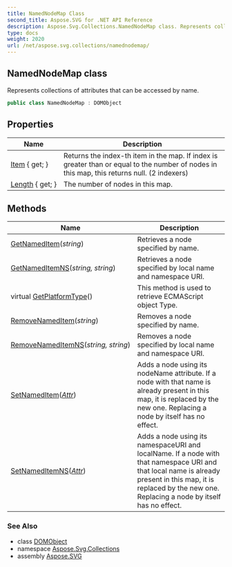```yaml
---
title: NamedNodeMap Class
second_title: Aspose.SVG for .NET API Reference
description: Aspose.Svg.Collections.NamedNodeMap class. Represents collections of attributes that can be accessed by name
type: docs
weight: 2020
url: /net/aspose.svg.collections/namednodemap/
---
```

## NamedNodeMap class

Represents collections of attributes that can be accessed by name.

```csharp
public class NamedNodeMap : DOMObject
```

## Properties

| Name | Description |
| --- | --- |
| [Item](../../aspose.svg.collections/namednodemap/item/) { get; } | Returns the index-th item in the map. If index is greater than or equal to the number of nodes in this map, this returns null. (2 indexers) |
| [Length](../../aspose.svg.collections/namednodemap/length/) { get; } | The number of nodes in this map. |

## Methods

| Name | Description |
| --- | --- |
| [GetNamedItem](../../aspose.svg.collections/namednodemap/getnameditem/)(*string*) | Retrieves a node specified by name. |
| [GetNamedItemNS](../../aspose.svg.collections/namednodemap/getnameditemns/)(*string, string*) | Retrieves a node specified by local name and namespace URI. |
| virtual [GetPlatformType](../../aspose.svg.dom/domobject/getplatformtype/)() | This method is used to retrieve ECMAScript object Type. |
| [RemoveNamedItem](../../aspose.svg.collections/namednodemap/removenameditem/)(*string*) | Removes a node specified by name. |
| [RemoveNamedItemNS](../../aspose.svg.collections/namednodemap/removenameditemns/)(*string, string*) | Removes a node specified by local name and namespace URI. |
| [SetNamedItem](../../aspose.svg.collections/namednodemap/setnameditem/)(*[Attr](../../aspose.svg.dom/attr/)*) | Adds a node using its nodeName attribute. If a node with that name is already present in this map, it is replaced by the new one. Replacing a node by itself has no effect. |
| [SetNamedItemNS](../../aspose.svg.collections/namednodemap/setnameditemns/)(*[Attr](../../aspose.svg.dom/attr/)*) | Adds a node using its namespaceURI and localName. If a node with that namespace URI and that local name is already present in this map, it is replaced by the new one. Replacing a node by itself has no effect. |

### See Also

* class [DOMObject](../../aspose.svg.dom/domobject/)
* namespace [Aspose.Svg.Collections](../../aspose.svg.collections/)
* assembly [Aspose.SVG](../../)
